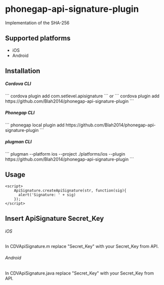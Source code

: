 phonegap-api-signature-plugin
=============================

Implementation of the SHA-256

<h2>Supported platforms</h2>
<ul>
  <li>iOS</li>
  <li>Android</li>
</ul>

<h2>Installation</h2>

<h5>Cordova CLI</h5>
```
cordova plugin add com.setlevel.apisignature
```
or
```
cordova plugin add https://github.com/Blah2014/phonegap-api-signature-plugin
```

<h5>Phonegap CLI</h5>
```
phonegap local plugin add https://github.com/Blah2014/phonegap-api-signature-plugin
```

<h5>plugman CLI</h5>
```
plugman --platform ios --project ./platforms/ios --plugin https://github.com/Blah2014/phonegap-api-signature-plugin
```

## Usage
```
<script>
    ApiSignature.createApiSignature(str, function(sig){
      alert('Signature: ' + sig)
    });
</script>
```
## Insert ApiSignature Secret_Key
###### iOS
In CDVApiSignature.m replace "Secret_Key" with your Secret_Key from API.

###### Android
In CDVApiSignature.java replace "Secret_Key" with your Secret_Key from API.
